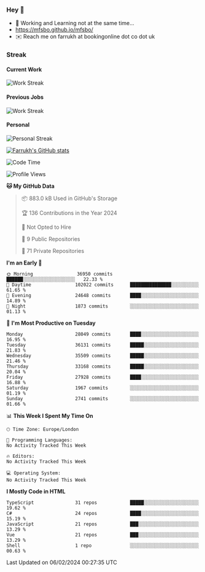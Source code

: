 ### Hey 👋

- 🏃 Working and Learning not at the same time...
- https://mfsbo.github.io/mfsbo/
- ✉️ Reach me on farrukh at bookingonline dot co dot uk

### Streak
#### Current Work
![Work Streak](https://streak-stats.demolab.com/?user=mfsbo)
#### Previous Jobs
![Work Streak](https://streak-stats.demolab.com/?user=farrukhcw)
#### Personal
![Personal Streak](https://streak-stats.demolab.com/?user=farrukhsubhani)

[![Farrukh's GitHub stats](https://github-readme-stats.vercel.app/api?username=mfsbo&hide=stars&count_private=true)](https://github.com/mfsbo/)

<!--START_SECTION:waka-->
![Code Time](http://img.shields.io/badge/Code%20Time-576%20hrs%2040%20mins-blue)

![Profile Views](http://img.shields.io/badge/Profile%20Views-8-blue)

**🐱 My GitHub Data** 

> 📦 883.0 kB Used in GitHub's Storage 
 > 
> 🏆 136 Contributions in the Year 2024
 > 
> 🚫 Not Opted to Hire
 > 
> 📜 9 Public Repositories 
 > 
> 🔑 71 Private Repositories 
 > 
**I'm an Early 🐤** 

```text
🌞 Morning                36950 commits       ██████░░░░░░░░░░░░░░░░░░░   22.33 % 
🌆 Daytime                102022 commits      ███████████████░░░░░░░░░░   61.65 % 
🌃 Evening                24648 commits       ████░░░░░░░░░░░░░░░░░░░░░   14.89 % 
🌙 Night                  1873 commits        ░░░░░░░░░░░░░░░░░░░░░░░░░   01.13 % 
```
📅 **I'm Most Productive on Tuesday** 

```text
Monday                   28049 commits       ████░░░░░░░░░░░░░░░░░░░░░   16.95 % 
Tuesday                  36131 commits       █████░░░░░░░░░░░░░░░░░░░░   21.83 % 
Wednesday                35509 commits       █████░░░░░░░░░░░░░░░░░░░░   21.46 % 
Thursday                 33168 commits       █████░░░░░░░░░░░░░░░░░░░░   20.04 % 
Friday                   27928 commits       ████░░░░░░░░░░░░░░░░░░░░░   16.88 % 
Saturday                 1967 commits        ░░░░░░░░░░░░░░░░░░░░░░░░░   01.19 % 
Sunday                   2741 commits        ░░░░░░░░░░░░░░░░░░░░░░░░░   01.66 % 
```


📊 **This Week I Spent My Time On** 

```text
🕑︎ Time Zone: Europe/London

💬 Programming Languages: 
No Activity Tracked This Week

🔥 Editors: 
No Activity Tracked This Week

💻 Operating System: 
No Activity Tracked This Week
```

**I Mostly Code in HTML** 

```text
TypeScript               31 repos            █████░░░░░░░░░░░░░░░░░░░░   19.62 % 
C#                       24 repos            ████░░░░░░░░░░░░░░░░░░░░░   15.19 % 
JavaScript               21 repos            ███░░░░░░░░░░░░░░░░░░░░░░   13.29 % 
Vue                      21 repos            ███░░░░░░░░░░░░░░░░░░░░░░   13.29 % 
Shell                    1 repo              ░░░░░░░░░░░░░░░░░░░░░░░░░   00.63 % 
```




 Last Updated on 06/02/2024 00:27:35 UTC
<!--END_SECTION:waka-->
<!--
**mfsbo/mfsbo** is a ✨ _special_ ✨ repository because its `README.md` (this file) appears on your GitHub profile.

Here are some ideas to get you started:

- 🔭 I’m currently working on ...
- 🌱 I’m currently learning ...
- 👯 I’m looking to collaborate on ...
- 🤔 I’m looking for help with ...
- 💬 Ask me about ...
- 📫 How to reach me: ...
- 😄 Pronouns: ...
- ⚡ Fun fact: ...
-->
